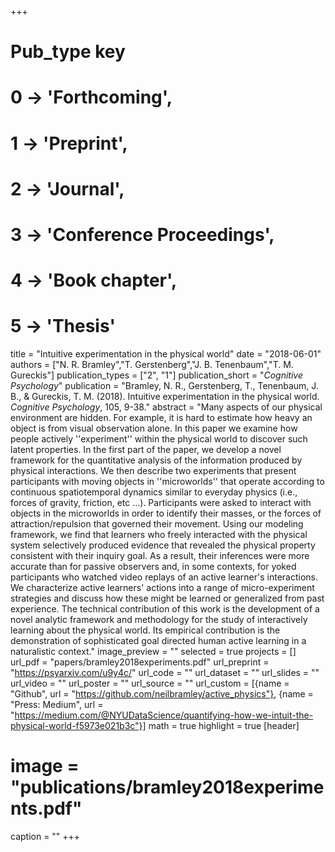 +++
# Pub_type key
# 0 -> 'Forthcoming',
# 1 -> 'Preprint',
# 2 -> 'Journal',
# 3 -> 'Conference Proceedings',
# 4 -> 'Book chapter',
# 5 -> 'Thesis'

title = "Intuitive experimentation in the physical world"
date = "2018-06-01"
authors = ["N. R. Bramley","T. Gerstenberg","J. B. Tenenbaum","T. M. Gureckis"]
publication_types = ["2", "1"]
publication_short = "_Cognitive Psychology_"
publication = "Bramley, N. R., Gerstenberg, T., Tenenbaum, J. B., & Gureckis, T. M. (2018). Intuitive experimentation in the physical world. _Cognitive Psychology_, 105, 9-38."
abstract = "Many aspects of our physical environment are hidden. For example, it is hard to estimate how heavy an object is from visual observation alone. In this paper we examine how people actively ''experiment'' within the physical world to discover such latent properties. In the first part of the paper, we develop a novel framework for the quantitative analysis of the information produced by physical interactions. We then describe two experiments that present participants with moving objects in ''microworlds'' that operate according to continuous spatiotemporal dynamics similar to everyday physics (i.e., forces of gravity, friction, etc ...). Participants were asked to interact with objects in the microworlds in order to identify their masses, or the forces of attraction/repulsion that governed their movement. Using our modeling framework, we find that learners who freely interacted with the physical system selectively produced evidence that revealed the physical property consistent with their inquiry goal. As a result, their inferences were more accurate than for passive observers and, in some contexts, for yoked participants who watched video replays of an active learner's interactions. We characterize active learners' actions into a range of micro-experiment strategies and discuss how these might be learned or generalized from past experience. The technical contribution of this work is the development of a novel analytic framework and methodology for the study of interactively learning about the physical world. Its empirical contribution is the demonstration of sophisticated goal directed human active learning in a naturalistic context."
image_preview = ""
selected = true
projects = []
url_pdf = "papers/bramley2018experiments.pdf"
url_preprint = "https://psyarxiv.com/u9y4c/"
url_code = ""
url_dataset = ""
url_slides = ""
url_video = ""
url_poster = ""
url_source = ""
url_custom = [{name = "Github", url = "https://github.com/neilbramley/active_physics"},
{name = "Press: Medium", url = "https://medium.com/@NYUDataScience/quantifying-how-we-intuit-the-physical-world-f5973e021b3c"}]
math = true
highlight = true
[header]
# image = "publications/bramley2018experiments.pdf"
caption = ""
+++

